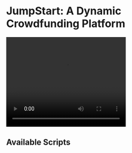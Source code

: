# JumpStart: A Dynamic Crowdfunding Platform

[<video width="320" height="240" autoplay loop  src='./private/1-Landing_Page.mp4'>
</video>](https://github.com/HarshaExplorer/JumpStart/blob/main/private/1-Landing_Page.mp4)


## Available Scripts
